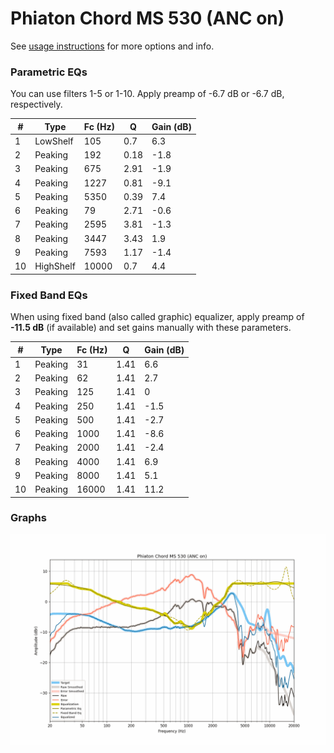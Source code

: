 # Phiaton Chord MS 530 (ANC on)
See [usage instructions](https://github.com/jaakkopasanen/AutoEq#usage) for more options and info.

### Parametric EQs
You can use filters 1-5 or 1-10. Apply preamp of -6.7 dB or -6.7 dB, respectively.

|   # | Type      |   Fc (Hz) |    Q |   Gain (dB) |
|-----|-----------|-----------|------|-------------|
|   1 | LowShelf  |       105 | 0.7  |         6.3 |
|   2 | Peaking   |       192 | 0.18 |        -1.8 |
|   3 | Peaking   |       675 | 2.91 |        -1.9 |
|   4 | Peaking   |      1227 | 0.81 |        -9.1 |
|   5 | Peaking   |      5350 | 0.39 |         7.4 |
|   6 | Peaking   |        79 | 2.71 |        -0.6 |
|   7 | Peaking   |      2595 | 3.81 |        -1.3 |
|   8 | Peaking   |      3447 | 3.43 |         1.9 |
|   9 | Peaking   |      7593 | 1.17 |        -1.4 |
|  10 | HighShelf |     10000 | 0.7  |         4.4 |

### Fixed Band EQs
When using fixed band (also called graphic) equalizer, apply preamp of **-11.5 dB** (if available) and set gains manually with these parameters.

|   # | Type    |   Fc (Hz) |    Q |   Gain (dB) |
|-----|---------|-----------|------|-------------|
|   1 | Peaking |        31 | 1.41 |         6.6 |
|   2 | Peaking |        62 | 1.41 |         2.7 |
|   3 | Peaking |       125 | 1.41 |         0   |
|   4 | Peaking |       250 | 1.41 |        -1.5 |
|   5 | Peaking |       500 | 1.41 |        -2.7 |
|   6 | Peaking |      1000 | 1.41 |        -8.6 |
|   7 | Peaking |      2000 | 1.41 |        -2.4 |
|   8 | Peaking |      4000 | 1.41 |         6.9 |
|   9 | Peaking |      8000 | 1.41 |         5.1 |
|  10 | Peaking |     16000 | 1.41 |        11.2 |

### Graphs
![](./Phiaton%20Chord%20MS%20530%20(ANC%20on).png)
